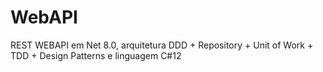 # WebAPI
REST WEBAPI em Net 8.0, arquitetura DDD + Repository + Unit of Work + TDD + Design Patterns e linguagem C#12
